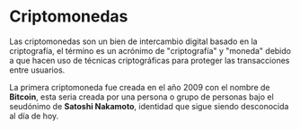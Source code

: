 # Criptomonedas

Las criptomonedas son un bien de intercambio digital basado en la criptografía, el término es un acrónimo de
"criptografía" y "moneda" debido a que hacen uso de técnicas criptográficas para proteger las transacciones entre
usuarios.

La primera criptomoneda fue creada en el año 2009 con el nombre de **Bitcoin**, esta seria creada por una persona o
grupo de personas bajo el seudónimo de **Satoshi Nakamoto**, identidad que sigue siendo desconocida al día de hoy.
